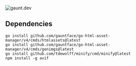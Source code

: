 ![gaunt.dev](themes/gaunt.dev/static/images/default-social.png)

## Dependencies

```
go install github.com/gauntface/go-html-asset-manager/v4/cmds/htmlassets@latest
go install github.com/gauntface/go-html-asset-manager/v4/cmds/genimgs@latest
go install github.com/tdewolff/minify/cmd/minify@latest
npm install -g avif
```

